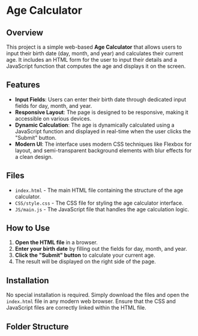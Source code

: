 # Age Calculator

## Overview

This project is a simple web-based **Age Calculator** that allows users to input their birth date (day, month, and year) and calculates their current age. It includes an HTML form for the user to input their details and a JavaScript function that computes the age and displays it on the screen.

## Features

- **Input Fields**: Users can enter their birth date through dedicated input fields for day, month, and year.
- **Responsive Layout**: The page is designed to be responsive, making it accessible on various devices.
- **Dynamic Calculation**: The age is dynamically calculated using a JavaScript function and displayed in real-time when the user clicks the "Submit" button.
- **Modern UI**: The interface uses modern CSS techniques like Flexbox for layout, and semi-transparent background elements with blur effects for a clean design.

## Files

- `index.html` - The main HTML file containing the structure of the age calculator.
- `CSS/style.css` - The CSS file for styling the age calculator interface.
- `JS/main.js` - The JavaScript file that handles the age calculation logic.

## How to Use

1. **Open the HTML file** in a browser.
2. **Enter your birth date** by filling out the fields for day, month, and year.
3. **Click the "Submit" button** to calculate your current age.
4. The result will be displayed on the right side of the page.

## Installation

No special installation is required. Simply download the files and open the `index.html` file in any modern web browser. Ensure that the CSS and JavaScript files are correctly linked within the HTML file.

## Folder Structure

